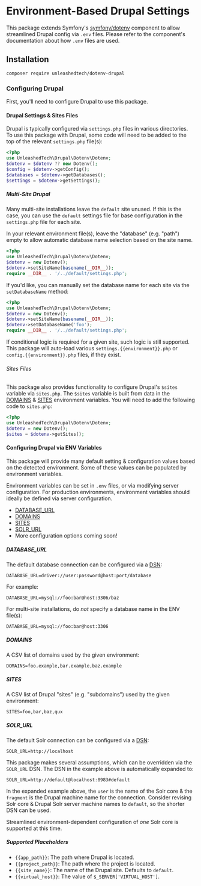 # Environment-Based Drupal Settings
This package extends Symfony's [symfony/dotenv](https://symfony.com/components/Dotenv)
component to allow streamlined Drupal config via `.env` files. Please refer to the
component's documentation about how `.env` files are used.

## Installation

`composer require unleashedtech/dotenv-drupal`

### Configuring Drupal
First, you'll need to configure Drupal to use this package.

#### Drupal Settings & Sites Files
Drupal is typically configured via `settings.php` files in various directories.
To use this package with Drupal, some code will need to be added to the top of
the relevant `settings.php` file(s):

```php
<?php
use UnleashedTech\Drupal\Dotenv\Dotenv;
$dotenv = $dotenv ?? new Dotenv();
$config = $dotenv->getConfig();
$databases = $dotenv->getDatabases();
$settings = $dotenv->getSettings();
```

##### Multi-Site Drupal
Many multi-site installations leave the `default` site unused. If this is the
case, you can use the `default` settings file for base configuration in the
`settings.php` file for each site.

In your relevant environment file(s), leave the "database" (e.g. "path")
empty to allow automatic database name selection based on the site name.

```php
<?php
use UnleashedTech\Drupal\Dotenv\Dotenv;
$dotenv = new Dotenv();
$dotenv->setSiteName(basename(__DIR__));
require __DIR__ . '/../default/settings.php';
```

If you'd like, you can manually set the database name for each site via the
`setDatabaseName` method:

```php
<?php
use UnleashedTech\Drupal\Dotenv\Dotenv;
$dotenv = new Dotenv();
$dotenv->setSiteName(basename(__DIR__));
$dotenv->setDatabaseName('foo');
require __DIR__ . '/../default/settings.php';
```

If conditional logic is required for a given site, such logic is still supported.
This package will auto-load various `settings.{{environment}}.php` or
`config.{{environment}}.php` files, if they exist.

###### Sites Files
This package also provides functionality to configure Drupal's `$sites` variable
via `sites.php`. The `$sites` variable is built from data in the [DOMAINS](#domains)
& [SITES](#sites) environment variables. You will need to add the following code
to `sites.php`:

```php
<?php
use UnleashedTech\Drupal\Dotenv\Dotenv;
$dotenv = new Dotenv();
$sites = $dotenv->getSites();
```

#### Configuring Drupal via ENV Variables
This package will provide many default setting & configuration values based on the
detected environment. Some of these values can be populated by environment variables.

Environment variables can be set in `.env` files, or via modifying server configuration.
For production environments, environment variables should ideally be defined via server
configuration.

* [DATABASE_URL](#database_url)
* [DOMAINS](#domains)
* [SITES](#sites)
* [SOLR_URL](#solr_url)
* More configuration options coming soon!

##### DATABASE_URL
The default database connection can be configured via a [DSN](https://en.wikipedia.org/wiki/Data_source_name):

```dotenv
DATABASE_URL=driver://user:password@host:port/database
```

For example:

```dotenv
DATABASE_URL=mysql://foo:bar@host:3306/baz
```

For multi-site installations, do _not_ specify a database name in the ENV file(s):

```dotenv
DATABASE_URL=mysql://foo:bar@host:3306
```

##### DOMAINS
A CSV list of domains used by the given environment:

```dotenv
DOMAINS=foo.example,bar.example,baz.example
```

##### SITES
A CSV list of Drupal "sites" (e.g. "subdomains") used by the given environment:

```dotenv
SITES=foo,bar,baz,qux
```

##### SOLR_URL
The default Solr connection can be configured via a [DSN](https://en.wikipedia.org/wiki/Data_source_name):

```dotenv
SOLR_URL=http://localhost
```

This package makes several assumptions, which can be overridden via the `SOLR_URL` DSN. The DSN in the
example above is automatically expanded to:

```dotenv
SOLR_URL=http://default@localhost:8983#default
```

In the expanded example above, the `user` is the name of the Solr core & the `fragment` is the Drupal machine
name for the connection. Consider revising Solr core & Drupal Solr server machine names to `default`,
so the shorter DSN can be used.

Streamlined environment-dependent configuration of _one_ Solr core is supported at this time.

##### Supported Placeholders
* `{{app_path}}`: The path where Drupal is located.
* `{{project_path}}`: The path where the project is located.
* `{{site_name}}`: The name of the Drupal site. Defaults to `default`.
* `{{virtual_host}}`: The value of `$_SERVER['VIRTUAL_HOST']`.
